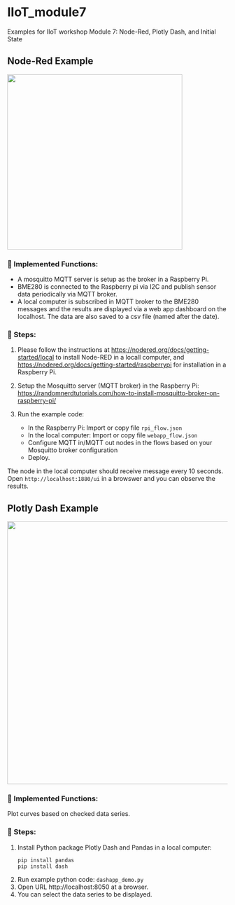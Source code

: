 # IIoT_module7
Examples for IIoT workshop Module 7: Node-Red, Plotly Dash, and Initial State

## Node-Red Example
<img src="https://github.com/JZ2211/IIoT_module7/assets/100505718/2a86ba18-f033-45e5-b4bd-3c83c91c9d1c" width = "400">

### 📝 Implemented Functions: 
* A mosquitto MQTT server is setup as the broker in a Raspberry Pi.
* BME280 is connected to the Raspberry pi via I2C and publish sensor data periodically via MQTT broker. 
* A local computer is subscribed in MQTT broker to the BME280 messages and the results are displayed via a web app dashboard on the localhost. The data are also saved to a csv file (named after the date).

### 📝 Steps: 
1. Please follow the instructions at https://nodered.org/docs/getting-started/local to install Node-RED in a locall computer, and https://nodered.org/docs/getting-started/raspberrypi for installation in a Raspberry Pi. 

2. Setup the Mosquitto server (MQTT broker) in the Raspberry Pi: https://randomnerdtutorials.com/how-to-install-mosquitto-broker-on-raspberry-pi/

3. Run the example code: 
    - In the Raspberry Pi: Import or copy file ```rpi_flow.json```
    - In the local computer: Import or copy file ```webapp_flow.json```
    - Configure MQTT in/MQTT out nodes in the flows based on your Mosquitto broker configuration
    - Deploy.

The node in the local computer should receive message every 10 seconds. Open ```http://localhost:1880/ui``` in a browswer and you can observe the results.  

## Plotly Dash Example
<img src="https://github.com/JZ2211/IIoT_module7/assets/100505718/6ab75a92-2736-48ae-9c75-e45502d948d1" width="600">

### 📝 Implemented Functions: 
Plot curves based on checked data series. 

### 📝 Steps: 
1. Install Python package Plotly Dash and Pandas in a local computer:
   ```
   pip install pandas
   pip install dash
   ```
3. Run example python code: `dashapp_demo.py`
4. Open URL http://localhost:8050 at a browser.
5. You can select the data series to be displayed. 
